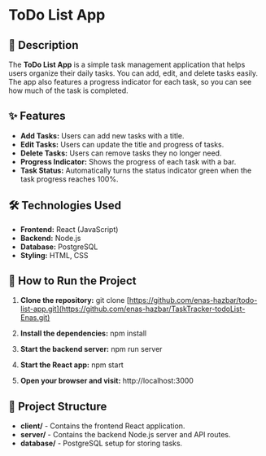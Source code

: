 # ToDo List App

## 📄 Description
The **ToDo List App** is a simple task management application that helps users organize their daily tasks. You can add, edit, and delete tasks easily. The app also features a progress indicator for each task, so you can see how much of the task is completed.

## ✨ Features
- **Add Tasks:** Users can add new tasks with a title.
- **Edit Tasks:** Users can update the title and progress of tasks.
- **Delete Tasks:** Users can remove tasks they no longer need.
- **Progress Indicator:** Shows the progress of each task with a bar.
- **Task Status:** Automatically turns the status indicator green when the task progress reaches 100%.

## 🛠 Technologies Used
- **Frontend:** React (JavaScript)
- **Backend:** Node.js
- **Database:** PostgreSQL
- **Styling:** HTML, CSS

## 🚀 How to Run the Project

1. **Clone the repository:**
   git clone [https://github.com/enas-hazbar/todo-list-app.git](https://github.com/enas-hazbar/TaskTracker-todoList-Enas.git)

2. **Install the dependencies:**
    npm install

3.  **Start the backend server:**
    npm run server

4.  **Start the React app:**
    npm start

5.  **Open your browser and visit:**
    http://localhost:3000

## 📂 Project Structure
- **client/** - Contains the frontend React application.
- **server/** - Contains the backend Node.js server and API routes.
- **database/** - PostgreSQL setup for storing tasks.
